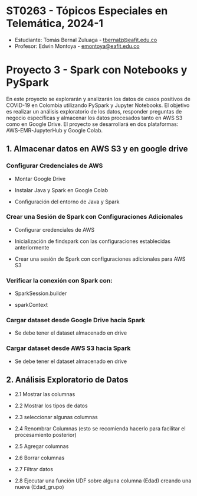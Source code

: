 # ST0263 - Tópicos Especiales en Telemática, 2024-1

* Estudiante: Tomás Bernal Zuluaga - tbernalz@eafit.edu.co
* Profesor: Edwin Montoya - emontoya@eafit.edu.co

# Proyecto 3 - Spark con Notebooks y PySpark

En este proyecto se explorarán y analizarán los datos de casos positivos de COVID-19 en Colombia utilizando PySpark y Jupyter Notebooks. El objetivo es realizar un análisis exploratorio de los datos, responder preguntas de negocio específicas y almacenar los datos procesados tanto en AWS S3 como en Google Drive. El proyecto se desarrollará en dos plataformas: AWS-EMR-JupyterHub y Google Colab.


## 1. Almacenar datos en AWS S3 y en google drive

### Configurar Credenciales de AWS
* Montar Google Drive

* Instalar Java y Spark en Google Colab

* Configuración del entorno de Java y Spark

### Crear una Sesión de Spark con Configuraciones Adicionales
* Configurar credenciales de AWS

* Inicialización de findspark con las configuraciones establecidas anteriormente

* Crear una sesión de Spark con configuraciones adicionales para AWS S3

### Verificar la conexión con Spark con:

* SparkSession.builder

* sparkContext

### Cargar dataset desde Google Drive hacia Spark

* Se debe tener el dataset almacenado en drive

### Cargar dataset desde AWS S3 hacia Spark

* Se debe tener el dataset almacenado en drive


## 2. Análisis Exploratorio de Datos

* 2.1 Mostrar las columnas

* 2.2 Mostrar los tipos de datos

* 2.3 seleccionar algunas columnas

* 2.4 Renombrar Columnas (esto se recomienda hacerlo para facilitar el procesamiento posterior)

* 2.5 Agregar columnas

* 2.6 Borrar columnas

* 2.7 Filtrar datos

* 2.8 Ejecutar una función UDF sobre alguna columna (Edad) creando una nueva (Edad_grupo)